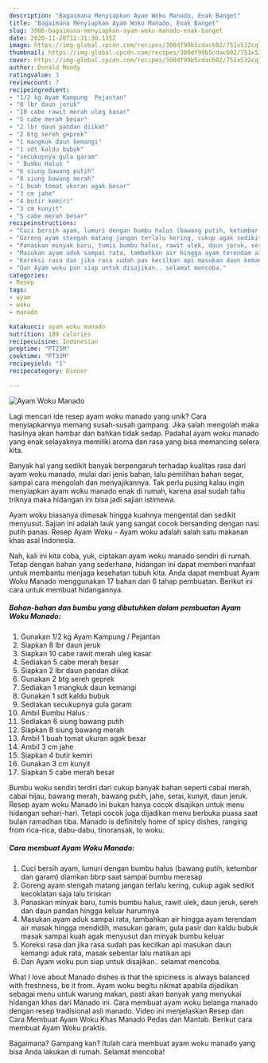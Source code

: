 ```yaml
---
description: "Bagaimana Menyiapkan Ayam Woku Manado, Enak Banget"
title: "Bagaimana Menyiapkan Ayam Woku Manado, Enak Banget"
slug: 3986-bagaimana-menyiapkan-ayam-woku-manado-enak-banget
date: 2020-11-20T12:31:30.135Z
image: https://img-global.cpcdn.com/recipes/300df99b5cdac602/751x532cq70/ayam-woku-manado-foto-resep-utama.jpg
thumbnail: https://img-global.cpcdn.com/recipes/300df99b5cdac602/751x532cq70/ayam-woku-manado-foto-resep-utama.jpg
cover: https://img-global.cpcdn.com/recipes/300df99b5cdac602/751x532cq70/ayam-woku-manado-foto-resep-utama.jpg
author: Donald Moody
ratingvalue: 3
reviewcount: 7
recipeingredient:
- "1/2 kg Ayam Kampung  Pejantan"
- "8 lbr daun jeruk"
- "10 cabe rawit merah uleg kasar"
- "5 cabe merah besar"
- "2 lbr daun pandan diikat"
- "2 btg sereh geprek"
- "1 mangkuk daun kemangi"
- "1 sdt kaldu bubuk"
- "secukupnya gula garam"
- " Bumbu Halus "
- "6 siung bawang putih"
- "8 siung bawang merah"
- "1 buah tomat ukuran agak besar"
- "3 cm jahe"
- "4 butir kemiri"
- "3 cm kunyit"
- "5 cabe merah besar"
recipeinstructions:
- "Cuci bersih ayam, lumuri dengan bumbu halus (bawang putih, ketumbar dan garam) diamkan bbrp saat sampai bumbu meresap"
- "Goreng ayam stengah matang jangan terlalu kering, cukup agak sedikit kecoklatan saja lalu tiriskan"
- "Panaskan minyak baru, tumis bumbu halus, rawit ulek, daun jeruk, sereh dan daun pandan hingga keluar harumnya"
- "Masukan ayam aduk sampai rata, tambahkan air hingga ayam terendam air masak hingga mendidih, masukan garam, gula pasir dan kaldu bubuk masak sampai kuah agak menyusut dan minyak bumbu keluar"
- "Koreksi rasa dan jika rasa sudah pas kecilkan api masukan daun kemangi aduk rata, masak sebentar lalu matikan api"
- "Dan Ayam woku pun siap untuk disajikan.. selamat mencoba."
categories:
- Resep
tags:
- ayam
- woku
- manado

katakunci: ayam woku manado 
nutrition: 189 calories
recipecuisine: Indonesian
preptime: "PT25M"
cooktime: "PT33M"
recipeyield: "1"
recipecategory: Dinner

---
```



![Ayam Woku Manado](https://img-global.cpcdn.com/recipes/300df99b5cdac602/751x532cq70/ayam-woku-manado-foto-resep-utama.jpg)

Lagi mencari ide resep ayam woku manado yang unik? Cara menyiapkannya memang susah-susah gampang. Jika salah mengolah maka hasilnya akan hambar dan bahkan tidak sedap. Padahal ayam woku manado yang enak selayaknya memiliki aroma dan rasa yang bisa memancing selera kita.

Banyak hal yang sedikit banyak berpengaruh terhadap kualitas rasa dari ayam woku manado, mulai dari jenis bahan, lalu pemilihan bahan segar, sampai cara mengolah dan menyajikannya. Tak perlu pusing kalau ingin menyiapkan ayam woku manado enak di rumah, karena asal sudah tahu triknya maka hidangan ini bisa jadi sajian istimewa.

Ayam woku biasanya dimasak hingga kuahnya mengental dan sedikit menyusut. Sajian ini adalah lauk yang sangat cocok bersanding dengan nasi putih panas. Resep Ayam Woku - Ayam woku adalah salah satu makanan khas asal Indonesia.


Nah, kali ini kita coba, yuk, ciptakan ayam woku manado sendiri di rumah. Tetap dengan bahan yang sederhana, hidangan ini dapat memberi manfaat untuk membantu menjaga kesehatan tubuh kita. Anda dapat membuat Ayam Woku Manado menggunakan 17 bahan dan 6 tahap pembuatan. Berikut ini cara untuk membuat hidangannya.

<!--inarticleads1-->

##### Bahan-bahan dan bumbu yang dibutuhkan dalam pembuatan Ayam Woku Manado:

1. Gunakan 1/2 kg Ayam Kampung / Pejantan
1. Siapkan 8 lbr daun jeruk
1. Siapkan 10 cabe rawit merah uleg kasar
1. Sediakan 5 cabe merah besar
1. Siapkan 2 lbr daun pandan diikat
1. Gunakan 2 btg sereh geprek
1. Sediakan 1 mangkuk daun kemangi
1. Gunakan 1 sdt kaldu bubuk
1. Sediakan secukupnya gula garam
1. Ambil  Bumbu Halus :
1. Sediakan 6 siung bawang putih
1. Siapkan 8 siung bawang merah
1. Ambil 1 buah tomat ukuran agak besar
1. Ambil 3 cm jahe
1. Siapkan 4 butir kemiri
1. Gunakan 3 cm kunyit
1. Siapkan 5 cabe merah besar


Bumbu woku sendiri terdiri dari cukup banyak bahan seperti cabai merah, cabai hijau, bawang merah, bawang putih, jahe, serai, kunyit, daun jeruk. Resep ayam woku Manado ini bukan hanya cocok disajikan untuk menu hidangan sehari-hari. Tetapi cocok juga dijadikan menu berbuka puasa saat bulan ramadhan tiba. Manado is definitely home of spicy dishes, ranging from rica-rica, dabu-dabu, tinoransak, to woku. 

<!--inarticleads2-->

##### Cara membuat Ayam Woku Manado:

1. Cuci bersih ayam, lumuri dengan bumbu halus (bawang putih, ketumbar dan garam) diamkan bbrp saat sampai bumbu meresap
1. Goreng ayam stengah matang jangan terlalu kering, cukup agak sedikit kecoklatan saja lalu tiriskan
1. Panaskan minyak baru, tumis bumbu halus, rawit ulek, daun jeruk, sereh dan daun pandan hingga keluar harumnya
1. Masukan ayam aduk sampai rata, tambahkan air hingga ayam terendam air masak hingga mendidih, masukan garam, gula pasir dan kaldu bubuk masak sampai kuah agak menyusut dan minyak bumbu keluar
1. Koreksi rasa dan jika rasa sudah pas kecilkan api masukan daun kemangi aduk rata, masak sebentar lalu matikan api
1. Dan Ayam woku pun siap untuk disajikan.. selamat mencoba.


What I love about Manado dishes is that the spiciness is always balanced with freshness, be it from. Ayam woku begitu nikmat apabila dijadikan sebagai menu untuk warung makan, pasti akan banyak yang menyukai hidangan khas dari Manado ini. Cara membuat ayam woku belanga manado dengan resep tradisional asli manado. Video ini menjelaskan Resep dan Cara Membuat Ayam Woku Khas Manado Pedas dan Mantab. Berikut cara membuat Ayam Woku praktis. 

Bagaimana? Gampang kan? Itulah cara membuat ayam woku manado yang bisa Anda lakukan di rumah. Selamat mencoba!
